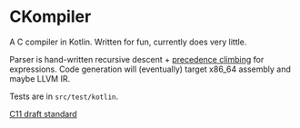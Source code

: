 # CKompiler

A C compiler in Kotlin. Written for fun, currently does very little.

Parser is hand-written recursive descent + [precedence climbing](https://en.wikipedia.org/wiki/Operator-precedence_parser#Precedence_climbing_method) for expressions.
Code generation will (eventually) target x86_64 assembly and maybe LLVM IR.

Tests are in `src/test/kotlin`.

[C11 draft standard](http://www.open-std.org/jtc1/sc22/wg14/www/docs/n1570.pdf)
